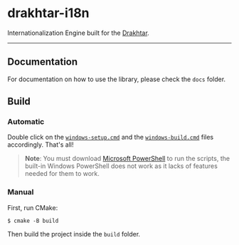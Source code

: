 # drakhtar-i18n

Internationalization Engine built for the [Drakhtar](https://github.com/kyranet/drakhtar).

---

## Documentation

For documentation on how to use the library, please check the `docs` folder.

## Build

### Automatic

Double click on the [`windows-setup.cmd`] and the [`windows-build.cmd`] files accordingly. That's all!

> **Note**: You must download [Microsoft PowerShell](https://github.com/PowerShell/PowerShell) to run the scripts, the
built-in Windows PowerShell does not work as it lacks of features needed for them to work.

### Manual

First, run CMake:

```sh-session
$ cmake -B build
```

Then build the project inside the `build` folder.

[`windows-setup.cmd`]: https://github.com/kyranet/drakhtar-i18n/blob/main/scripts/windows-setup.cmd
[`windows-build.cmd`]: https://github.com/kyranet/drakhtar-i18n/blob/main/scripts/windows-build.cmd
